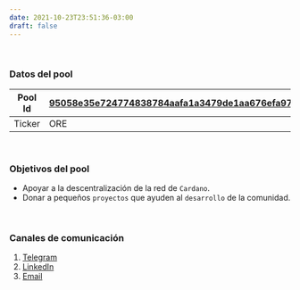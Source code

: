 ```yaml
---
date: 2021-10-23T23:51:36-03:00
draft: false
---
```

<br>

### Datos del pool

 | Pool Id | [95058e35e724774838784aafa1a3479de1aa676efa97a30113089ea6s](https://adapools.org/pool/95058e35e724774838784aafa1a3479de1aa676efa97a30113089ea6)|
 |----------|----------|
 | Ticker | ORE |

<br>

### Objetivos del pool
 - Apoyar a la descentralización de la red de `Cardano`.
 - Donar a pequeños `proyectos` que ayuden al `desarrollo` de la comunidad.


<br>

### Canales de comunicación

1. [Telegram](https://t.me/orepool)
1. [LinkedIn](https://www.linkedin.com/in/orelvis/)
2. [Email](mailto:orelvis15@gmail.com)
